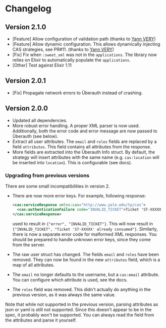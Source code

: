 # Changelog

## Version 2.1.0

- [Feature] Allow configuration of validation path (thanks to [Yann VERY](https://github.com/yannvery))
- [Feature] Allow dynamic configuration. This allows dynamically injecting CAS strategies, see PR#11. (thanks to [Yann VERY](https://github.com/yannvery))
- [Fix] Fix when `:sweet_xml` was not in the `applications`. The library now relies on Elixir to automatically populate the `applications`.
- [Other] Test against Elixir 1.11

## Version 2.0.1

- [Fix] Propagate network errors to Überauth instead of crashing.

## Version 2.0.0

- Updated all dependencies.
- More robust error handling. A proper XML parser is now used.
  Additionally, both the error code and error message are now passed to Überauth (see below).
- Extract all user attributes. The `email` and `roles` fields are replaced by a field `attributes`.
  This field contains all attributes from the response.
- More fields are extracted into the Überauth Info struct. By default, the strategy will insert
  attributes with the same name (e.g. `cas:location` will be inserted into `location`).
  This is configurable (see docs).

### Upgrading from previous versions

There are some small incompatibilities in version 2.

- There are now more error keys. For example, following response:

  ```xml
  <cas:serviceResponse xmlns:cas="http://www.yale.edu/tp/cas">
    <cas:authenticationFailure code="INVALID_TICKET">Ticket 'ST-XXXXX' already consumed</cas:authenticationFailure>
  </cas:serviceResponse>
  ```
  
  used to result in `{"error", "INVALID_TICKET"}`.
  This will now result in `{"INVALID_TICKET", "Ticket 'ST-XXXXX' already consumed"}`.
  Similarly, there is now a separate error code for malformed XML responses.
  You should be prepared to handle unknown error keys, since they come from the server.
  
- The raw user struct has changed. The fields `email` and `roles` have been removed.
  They can now be found in the new `attributes` field, which is a map of all attributes.

- The `email` no longer defaults to the username, but a `cas:email` attribute. You can configure which attribute is used, see the docs.

- The `roles` field was removed. This didn't actually do anything in the previous version, as it was always the same
  value.
  
Note that while not supported in the previous version, parsing attributes as json or yaml is still not supported.
Since this doesn't appear to be in the spec, it probably won't be supported. You can always read the field from
the attributes and parse it yourself.